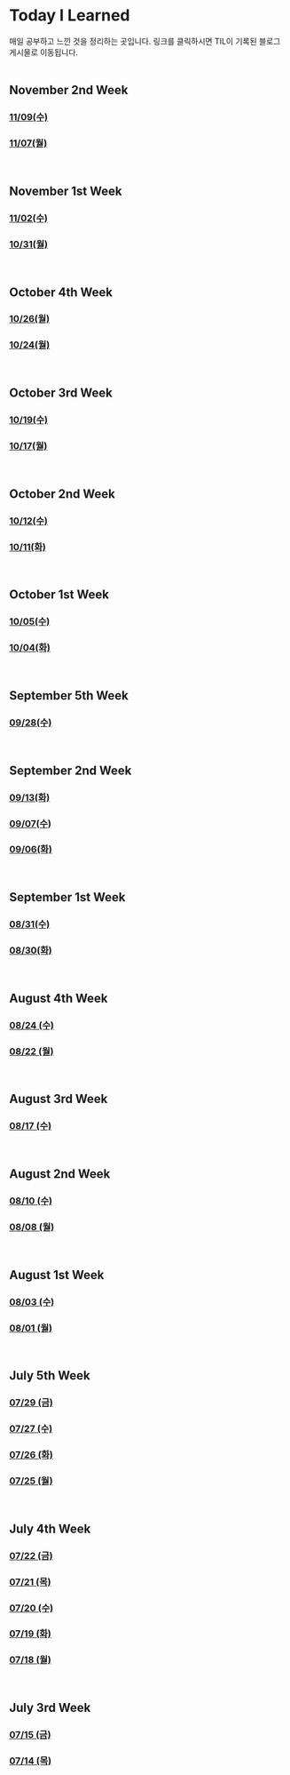 # Today I Learned

매일 공부하고 느낀 것을 정리하는 곳입니다.
링크를 클릭하시면 TIL이 기록된 블로그 게시물로 이동됩니다.
<br><br>

## November 2nd Week

### [11/09(수)](https://www.joyful.icu/til/221109)

### [11/07(월)](https://www.joyful.icu/til/221107)

<br>

## November 1st Week

### [11/02(수)](https://www.joyful.icu/til/221102)

### [10/31(월)](https://www.joyful.icu/til/221031)

<br>

## October 4th Week

### [10/26(월)](https://www.joyful.icu/til/221026)

### [10/24(월)](https://www.joyful.icu/til/221024)

<br>

## October 3rd Week

### [10/19(수)](https://www.joyful.icu/til/221019)

### [10/17(월)](https://www.joyful.icu/til/221017)

<br>

## October 2nd Week

### [10/12(수)](https://www.joyful.icu/til/221012)

### [10/11(화)](https://www.joyful.icu/til/221011)

<br>

## October 1st Week

### [10/05(수)](https://www.joyful.icu/til/221005)

### [10/04(화)](https://www.joyful.icu/til/221004)

<br>

## September 5th Week

### [09/28(수)](https://www.joyful.icu/til/220928)

<br>

## September 2nd Week

### [09/13(화)](https://www.joyful.icu/til/220913)

### [09/07(수)](https://www.joyful.icu/til/220907)

### [09/06(화)](https://www.joyful.icu/til/220906)

<br>

## September 1st Week

### [08/31(수)](https://www.joyful.icu/til/220831)

### [08/30(화)](https://www.joyful.icu/til/220830)

<br>

## August 4th Week

### [08/24 (수)](https://www.joyful.icu/til/220824)

### [08/22 (월)](https://www.joyful.icu/til/220822)

<br>

## August 3rd Week

### [08/17 (수)](https://www.joyful.icu/til/220817)

<br>

## August 2nd Week

### [08/10 (수)](https://www.joyful.icu/til/220810)

### [08/08 (월)](https://www.joyful.icu/til/220808)

<br>

## August 1st Week

### [08/03 (수)](https://www.joyful.icu/til/220803)

### [08/01 (월)](https://www.joyful.icu/til/220801)

<br>

## July 5th Week

### [07/29 (금)](https://www.joyful.icu/til/220729)

### [07/27 (수)](https://www.joyful.icu/til/220727)

### [07/26 (화)](https://www.joyful.icu/til/220726)

### [07/25 (월)](https://www.joyful.icu/til/220725)

<br>

## July 4th Week

### [07/22 (금)](https://www.joyful.icu/til/220722)

### [07/21 (목)](https://www.joyful.icu/til/220721)

### [07/20 (수)](https://www.joyful.icu/til/220720)

### [07/19 (화)](https://www.joyful.icu/til/220719)

### [07/18 (월)](https://www.joyful.icu/til/220718)

<br>

## July 3rd Week

### [07/15 (금)](https://www.joyful.icu/til/220715)

### [07/14 (목)](https://www.joyful.icu/til/220714)